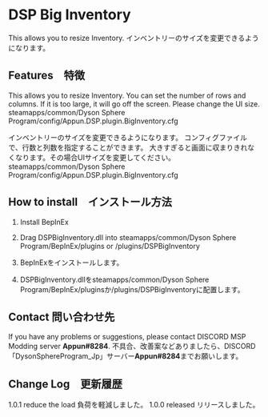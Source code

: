 # DSP Big Inventory
This allows you to resize Inventory.
インベントリーのサイズを変更できるようになります。

## Features　特徴
This allows you to resize Inventory.
You can set the number of rows and columns. 
If it is too large, it will go off the screen. Please change the UI size.
steamapps/common/Dyson Sphere Program/config/Appun.DSP.plugin.BigInventory.cfg

インベントリーのサイズを変更できるようになります。
コンフィグファイルで、行数と列数を指定することができます。
大きすぎると画面に収まりきれなくなります。その場合UIサイズを変更してください。
steamapps/common/Dyson Sphere Program/config/Appun.DSP.plugin.BigInventory.cfg

## How to install　インストール方法
1. Install BepInEx
2. Drag DSPBigInventory.dll into steamapps/common/Dyson Sphere Program/BepInEx/plugins or /plugins/DSPBigInventory

1. BepInExをインストールします。
2. DSPBigInventory.dllをsteamapps/common/Dyson Sphere Program/BepInEx/pluginsか/plugins/DSPBigInventoryに配置します。

## Contact 問い合わせ先
If you have any problems or suggestions, please contact DISCORD MSP Modding server **Appun#8284**.
不具合、改善案などありましたら、DISCORD「DysonSphereProgram_Jp」サーバー**Appun#8284**までお願いします。

## Change Log　更新履歴
1.0.1 reduce the load 負荷を軽減しました。
1.0.0 released リリースしました。
